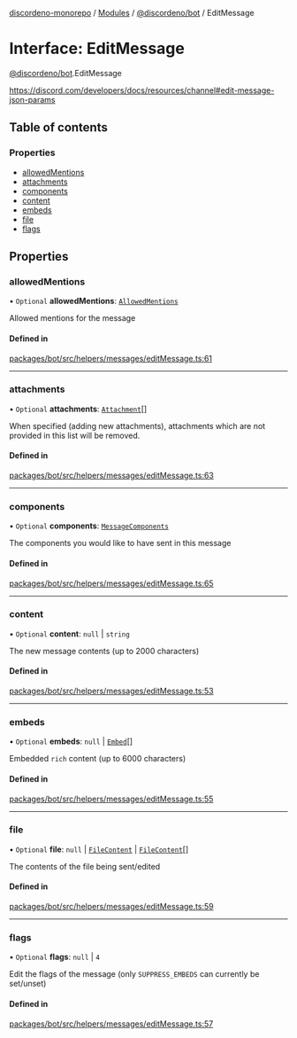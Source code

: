 [discordeno-monorepo](../README.md) / [Modules](../modules.md) / [@discordeno/bot](../modules/discordeno_bot.md) / EditMessage

# Interface: EditMessage

[@discordeno/bot](../modules/discordeno_bot.md).EditMessage

https://discord.com/developers/docs/resources/channel#edit-message-json-params

## Table of contents

### Properties

- [allowedMentions](discordeno_bot.EditMessage.md#allowedmentions)
- [attachments](discordeno_bot.EditMessage.md#attachments)
- [components](discordeno_bot.EditMessage.md#components)
- [content](discordeno_bot.EditMessage.md#content)
- [embeds](discordeno_bot.EditMessage.md#embeds)
- [file](discordeno_bot.EditMessage.md#file)
- [flags](discordeno_bot.EditMessage.md#flags)

## Properties

### allowedMentions

• `Optional` **allowedMentions**: [`AllowedMentions`](discordeno_bot.AllowedMentions.md)

Allowed mentions for the message

#### Defined in

[packages/bot/src/helpers/messages/editMessage.ts:61](https://github.com/deepsarda/discordeno/blob/c6dc30bb/packages/bot/src/helpers/messages/editMessage.ts#L61)

---

### attachments

• `Optional` **attachments**: [`Attachment`](discordeno_bot.Attachment.md)[]

When specified (adding new attachments), attachments which are not provided in this list will be removed.

#### Defined in

[packages/bot/src/helpers/messages/editMessage.ts:63](https://github.com/deepsarda/discordeno/blob/c6dc30bb/packages/bot/src/helpers/messages/editMessage.ts#L63)

---

### components

• `Optional` **components**: [`MessageComponents`](../modules/discordeno_bot.md#messagecomponents)

The components you would like to have sent in this message

#### Defined in

[packages/bot/src/helpers/messages/editMessage.ts:65](https://github.com/deepsarda/discordeno/blob/c6dc30bb/packages/bot/src/helpers/messages/editMessage.ts#L65)

---

### content

• `Optional` **content**: `null` \| `string`

The new message contents (up to 2000 characters)

#### Defined in

[packages/bot/src/helpers/messages/editMessage.ts:53](https://github.com/deepsarda/discordeno/blob/c6dc30bb/packages/bot/src/helpers/messages/editMessage.ts#L53)

---

### embeds

• `Optional` **embeds**: `null` \| [`Embed`](discordeno_bot.Embed.md)[]

Embedded `rich` content (up to 6000 characters)

#### Defined in

[packages/bot/src/helpers/messages/editMessage.ts:55](https://github.com/deepsarda/discordeno/blob/c6dc30bb/packages/bot/src/helpers/messages/editMessage.ts#L55)

---

### file

• `Optional` **file**: `null` \| [`FileContent`](discordeno_bot.FileContent.md) \| [`FileContent`](discordeno_bot.FileContent.md)[]

The contents of the file being sent/edited

#### Defined in

[packages/bot/src/helpers/messages/editMessage.ts:59](https://github.com/deepsarda/discordeno/blob/c6dc30bb/packages/bot/src/helpers/messages/editMessage.ts#L59)

---

### flags

• `Optional` **flags**: `null` \| `4`

Edit the flags of the message (only `SUPPRESS_EMBEDS` can currently be set/unset)

#### Defined in

[packages/bot/src/helpers/messages/editMessage.ts:57](https://github.com/deepsarda/discordeno/blob/c6dc30bb/packages/bot/src/helpers/messages/editMessage.ts#L57)
